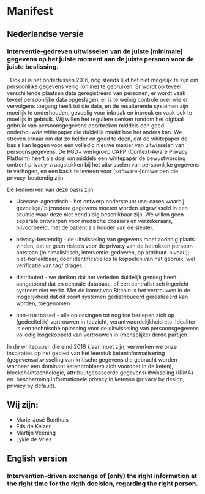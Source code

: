 # Manifest
## Nederlandse versie
### Interventie-gedreven uitwisselen van de juiste (minimale)  gegevens op het juiste moment aan de juiste persoon voor de juiste beslissing.
 
Ook al is het ondertussen 2016, nog steeds lijkt het niet mogelijk te zijn om persoonlijke gegevens veilig (online) te gebruiken. Er wordt op teveel verschillende plaatsen data geregistreerd van personen, er wordt vaak teveel persoonlijke data opgeslagen, er is te weinig controle over wie er vervolgens toegang heeft tot die data, en de resulterende systemen zijn moeilijk te onderhouden, gevoelig voor inbraak en inbreuk en vaak ook te moeilijk in gebruik.
Wij willen het reguliere denken rondom het digitaal gebruik van persoonsgegevens doorbreken middels een goed onderbouwde whitepaper die duidelijk maakt hoe het anders kan. We streven ernaar om dat zo helder en goed te doen, dat de whitepaper de basis kan leggen voor een volledig nieuwe manier van uitwisselen van persoonsgegevens.
De PGD+ werkgroep CAPP (Context-Aware Privacy Platform) heeft als doel om middels een whitepaper de bewustwording omtrent privacy-vraagstukken bij het uitwisselen van persoonlijke gegevens te verhogen, en een basis te leveren voor (software-)ontwerpen die privacy-bestendig zijn.

De kenmerken van deze basis zijn:

+ Usecase-agnostisch - het ontwerp ondersteunt use-cases waarbij gevoelige/ bijzondere gegevens moeten worden uitgewisseld in een situatie waar deze niet eenduidig beschikbaar zijn. We willen geen separate ontwerpen voor medische dossiers en verzekeraars, bijvoorbeeld, met de patiënt als houder van de sleutel.

+ privacy-bestendig - de uitwisseling van gegevens moet zodanig plaats vinden, dat er geen risico’s voor de privacy van de betrokken persoon ontstaan (minimalisitisch, interventie-gedreven, op attribuut-niveau);
niet-herleidbaar; door identificatie los te koppelen van het gebruik, wel verificatie van tag/ drager.

+ distributed - we denken dat het verleden duidelijk genoeg heeft aangetoond dat en centrale database, of een centralistisch ingericht systeem niet werkt. Met de komst van Bitcoin is het vertrouwen in de mogelijkheid dat dit soort systemen gedistribueerd gerealiseerd kan worden, toegenomen

+ non-trustbased - alle oplossingen tot nog toe beriepen zich op (gedeeltelijk) vertrouwen in toezicht, verantwoordelijkheid etc. Idealiter is een technische oplossing voor de uitwisseling van persoonsgegevens volledig losgekoppeld van vertrouwen in (menselijke) derde partijen.

In de whitepaper, die eind 2016 klaar moet zijn, verwerken we onze inspiraties op het gebied van het leerstuk keteninformatisering (gegevensuitwisseling van kritische gegevens die gebracht worden wanneer een dominant ketenprobleem zich voordoet in de keten), blockchaintechnologie, attribuutgebaseerde gegevensuitwisseling (IRMA) en  bescherming informationele privacy in ketensn (privacy by design, privacy by default).

## Wij zijn:
- Marie-José Bonthuis
- Eds de Keizer
- Martijn Veening
- Lykle de Vries


## English version
### Intervention-driven exchange of (only) the right information at the right time for the rigth decision, regarding the right person.

